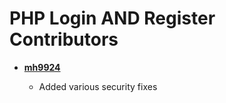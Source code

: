 PHP Login AND Register Contributors
============================================

* **[mh9924](https://github.com/mh9924)**

  * Added various security fixes
